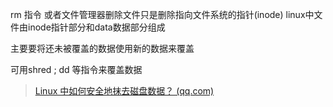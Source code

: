 rm 指令 或者文件管理器删除文件只是删除指向文件系统的指针(inode)
	linux中文件由inode指针部分和data数据部分组成

主要要将还未被覆盖的数据使用新的数据来覆盖

可用shred ; dd 等指令来覆盖数据

> [Linux 中如何安全地抹去磁盘数据？ (qq.com)](https://mp.weixin.qq.com/s/w-pMU3_TD3dEPoW-XEde-A)
